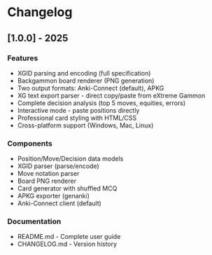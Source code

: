 # Changelog

## [1.0.0] - 2025

### Features
- XGID parsing and encoding (full specification)
- Backgammon board renderer (PNG generation)
- Two output formats: Anki-Connect (default), APKG
- XG text export parser - direct copy/paste from eXtreme Gammon
- Complete decision analysis (top 5 moves, equities, errors)
- Interactive mode - paste positions directly
- Professional card styling with HTML/CSS
- Cross-platform support (Windows, Mac, Linux)

### Components
- Position/Move/Decision data models
- XGID parser (parse/encode)
- Move notation parser
- Board PNG renderer
- Card generator with shuffled MCQ
- APKG exporter (genanki)
- Anki-Connect client (default)

### Documentation
- README.md - Complete user guide
- CHANGELOG.md - Version history
